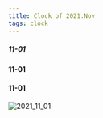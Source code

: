 ```yaml
---
title: Clock of 2021.Nov
tags: clock
---
```


##### 11-01

**11-01**

#### 11-01

![2021_11_01](D:\Github\cpfy.github.io\assets\images\clock\2021_11_01.jpg)